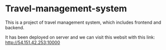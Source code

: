 # Travel-management-system
This is a project of travel management system, which includes frontend and backend.

It has been deployed on server and we can visit this websit with this link: http://54.151.42.253:10000